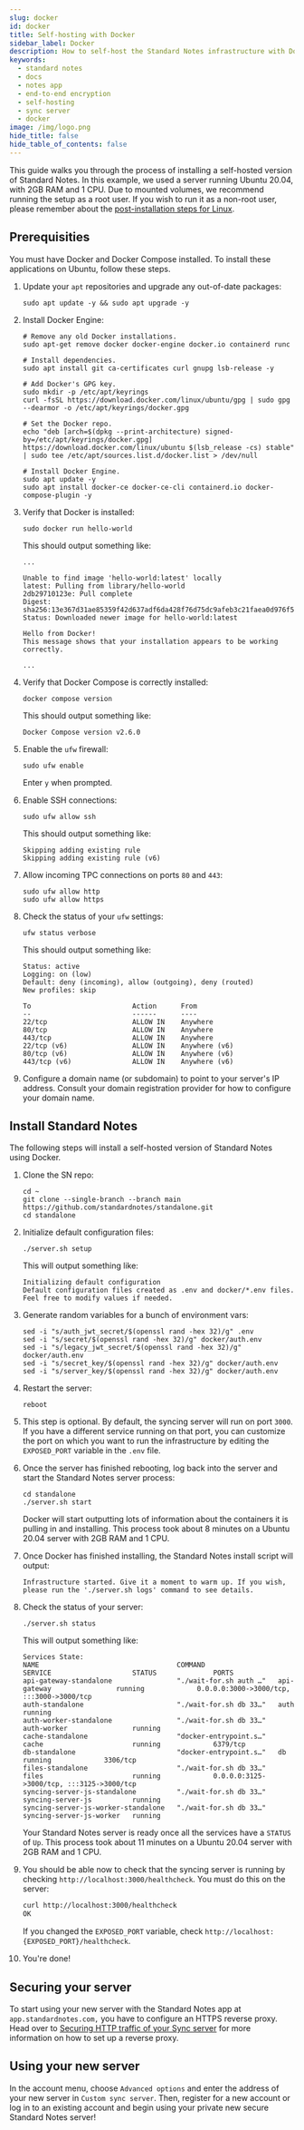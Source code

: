 ```yaml
---
slug: docker
id: docker
title: Self-hosting with Docker
sidebar_label: Docker
description: How to self-host the Standard Notes infrastructure with Docker.
keywords:
  - standard notes
  - docs
  - notes app
  - end-to-end encryption
  - self-hosting
  - sync server
  - docker
image: /img/logo.png
hide_title: false
hide_table_of_contents: false
---
```


This guide walks you through the process of installing a self-hosted version of Standard Notes. In this example, we used a server running Ubuntu 20.04, with 2GB RAM and 1 CPU. Due to mounted volumes, we recommend running the setup as a root user. If you wish to run it as a non-root user, please remember about the [post-installation steps for Linux](https://docs.docker.com/engine/install/linux-postinstall#manage-docker-as-a-non-root-user).

## Prerequisities

You must have Docker and Docker Compose installed. To install these applications on Ubuntu, follow these steps.

1. Update your `apt` repositories and upgrade any out-of-date packages:

    ```shell
    sudo apt update -y && sudo apt upgrade -y
    ```

1. Install Docker Engine:

    ```shell
    # Remove any old Docker installations.
    sudo apt-get remove docker docker-engine docker.io containerd runc

    # Install dependencies.
    sudo apt install git ca-certificates curl gnupg lsb-release -y

    # Add Docker's GPG key.
    sudo mkdir -p /etc/apt/keyrings
    curl -fsSL https://download.docker.com/linux/ubuntu/gpg | sudo gpg --dearmor -o /etc/apt/keyrings/docker.gpg

    # Set the Docker repo.
    echo "deb [arch=$(dpkg --print-architecture) signed-by=/etc/apt/keyrings/docker.gpg] https://download.docker.com/linux/ubuntu $(lsb_release -cs) stable" | sudo tee /etc/apt/sources.list.d/docker.list > /dev/null

    # Install Docker Engine.
    sudo apt update -y
    sudo apt install docker-ce docker-ce-cli containerd.io docker-compose-plugin -y
    ```

1. Verify that Docker is installed:

    ```shell
    sudo docker run hello-world
    ```

    This should output something like:

    ```plaintext
    ...

    Unable to find image 'hello-world:latest' locally
    latest: Pulling from library/hello-world
    2db29710123e: Pull complete
    Digest: sha256:13e367d31ae85359f42d637adf6da428f76d75dc9afeb3c21faea0d976f5c651
    Status: Downloaded newer image for hello-world:latest

    Hello from Docker!
    This message shows that your installation appears to be working correctly.

    ...
    ```

1. Verify that Docker Compose is correctly installed:

    ```shell
    docker compose version
    ```

    This should output something like:

    ```plaintext
    Docker Compose version v2.6.0
    ```

1. Enable the `ufw` firewall:

    ```shell
    sudo ufw enable
    ```

    Enter `y` when prompted.

1. Enable SSH connections:

    ```shell
    sudo ufw allow ssh
    ```

    This should output something like:

    ```plaintext
    Skipping adding existing rule
    Skipping adding existing rule (v6)
    ```

1. Allow incoming TPC connections on ports `80` and `443`:

    ```shell
    sudo ufw allow http
    sudo ufw allow https
    ```

1. Check the status of your `ufw` settings:

    ```shell
    ufw status verbose
    ```

    This should output something like:

    ```plaintext
    Status: active
    Logging: on (low)
    Default: deny (incoming), allow (outgoing), deny (routed)
    New profiles: skip

    To                         Action      From
    --                         ------      ----
    22/tcp                     ALLOW IN    Anywhere
    80/tcp                     ALLOW IN    Anywhere
    443/tcp                    ALLOW IN    Anywhere
    22/tcp (v6)                ALLOW IN    Anywhere (v6)
    80/tcp (v6)                ALLOW IN    Anywhere (v6)
    443/tcp (v6)               ALLOW IN    Anywhere (v6)
    ```

1. Configure a domain name (or subdomain) to point to your server's IP address. Consult your domain registration provider for how to configure your domain name.

## Install Standard Notes

The following steps will install a self-hosted version of Standard Notes using Docker.

1. Clone the SN repo:

    ```shell
    cd ~
    git clone --single-branch --branch main https://github.com/standardnotes/standalone.git
    cd standalone
    ```

1. Initialize default configuration files:

    ```shell
    ./server.sh setup 
    ```

    This will output something like:

    ```plaintext
    Initializing default configuration
    Default configuration files created as .env and docker/*.env files. Feel free to modify values if needed.
    ```

1. Generate random variables for a bunch of environment vars:

    ```shell
    sed -i "s/auth_jwt_secret/$(openssl rand -hex 32)/g" .env
    sed -i "s/secret/$(openssl rand -hex 32)/g" docker/auth.env
    sed -i "s/legacy_jwt_secret/$(openssl rand -hex 32)/g" docker/auth.env
    sed -i "s/secret_key/$(openssl rand -hex 32)/g" docker/auth.env
    sed -i "s/server_key/$(openssl rand -hex 32)/g" docker/auth.env
    ```

1. Restart the server:

    ```shell
    reboot
    ```

1. This step is optional. By default, the syncing server will run on port `3000`. If you have a different service running on that port, you can customize the port on which you want to run the infrastructure by editing the `EXPOSED_PORT` variable in the `.env` file.
1. Once the server has finished rebooting, log back into the server and start the Standard Notes server process:

    ```shell
    cd standalone
    ./server.sh start
    ```

    Docker will start outputting lots of information about the containers it is pulling in and installing. This process took about 8 minutes on a Ubuntu 20.04 server with 2GB RAM and 1 CPU.

1. Once Docker has finished installing, the Standard Notes install script will output:

    ```plaintext
    Infrastructure started. Give it a moment to warm up. If you wish, please run the './server.sh logs' command to see details.
    ```

1. Check the status of your server:

    ```shell
    ./server.sh status
    ```

    This will output something like:

    ```plaintext
    Services State:
    NAME                                  COMMAND                  SERVICE                    STATUS              PORTS
    api-gateway-standalone                "./wait-for.sh auth …"   api-gateway                running             0.0.0.0:3000->3000/tcp, :::3000->3000/tcp
    auth-standalone                       "./wait-for.sh db 33…"   auth                       running
    auth-worker-standalone                "./wait-for.sh db 33…"   auth-worker                running
    cache-standalone                      "docker-entrypoint.s…"   cache                      running             6379/tcp
    db-standalone                         "docker-entrypoint.s…"   db                         running             3306/tcp
    files-standalone                      "./wait-for.sh db 33…"   files                      running             0.0.0.0:3125->3000/tcp, :::3125->3000/tcp
    syncing-server-js-standalone          "./wait-for.sh db 33…"   syncing-server-js          running
    syncing-server-js-worker-standalone   "./wait-for.sh db 33…"   syncing-server-js-worker   running
    ```

    Your Standard Notes server is ready once all the services have a `STATUS` of `Up`. This process took about 11 minutes on a Ubuntu 20.04 server with 2GB RAM and 1 CPU.

1. You should be able now to check that the syncing server is running by checking `http://localhost:3000/healthcheck`. You must do this on the server:

    ```bash
    curl http://localhost:3000/healthcheck
    OK
    ```

    If you changed the `EXPOSED_PORT` variable, check `http://localhost:{EXPOSED_PORT}/healthcheck`.

1. You're done!

## Securing your server

To start using your new server with the Standard Notes app at `app.standardnotes.com,` you have to configure an HTTPS reverse proxy. Head over to [Securing HTTP traffic of your Sync server](./https-support.md) for more information on how to set up a reverse proxy.

## Using your new server

In the account menu, choose `Advanced options` and enter the address of your new server in `Custom sync server`. Then, register for a new account or log in to an existing account and begin using your private new secure Standard Notes server!
